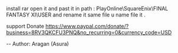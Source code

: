 install rar open it  and past it in path : PlayOnline\SquareEnix\FINAL FANTASY XI\USER 
and rename it same file u name file it .

support Donate
https://www.paypal.com/donate/?business=8RV3QKCFU3PNQ&no_recurring=0&currency_code=USD

-- Author: Aragan (Asura) 
